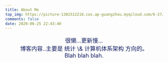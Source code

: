 ```yaml
---
title: About Me
top_img: https://picture-1302512218.cos.ap-guangzhou.myqcloud.com/6-27/about0.png
comments: false
date: 2020-06-25 22:43:40
---
```


<p style="color:#111D5E;font-size:18px;text-align:center">
很懒...更新慢... <br>
博客内容..主要是 统计 \& 计算机体系架构 方向的。<br>
Blah blah blah. <br>
</p>